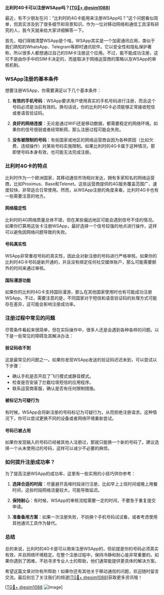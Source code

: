 **比利时4G卡可以注册WSApp吗？[[TG💪+ @esim1088](https://t.me/s/esim1088)]**

最近，有不少朋友在问：“比利时的4G卡能用来注册WSApp吗？”这个问题看似简单，但其实涉及到了很多细节和背景知识。作为一位对移动网络和通信工具深有研究的人，我今天就来给大家详细解答一下。

首先，咱们得搞清楚WSApp是个啥。WSApp其实是一个加密通讯应用，类似于我们熟知的WhatsApp、Telegram等即时通讯软件。它以安全性和隐私保护著称，所以很多人都想通过自己的SIM卡注册这个应用。不过，能不能成功注册，这可不是由你手中的SIM卡决定的，而是取决于网络运营商的策略以及WSApp的审核机制。

### WSApp注册的基本条件

想要注册WSApp，你需要满足以下几个基本条件：

1. **有效的手机号码**：WSApp要求用户使用真实的手机号码进行注册，而且这个号码必须是当前有效的。换句话说，你的比利时4G卡必须能够正常接收短信或者语音验证码。
   
2. **良好的网络连接**：无论是通过WiFi还是移动数据，都需要稳定的网络环境。如果你的信号很弱或者经常断网，那么注册过程可能会失败。

3. **没有被限制的号码**：有些国家或地区的网络运营商会因为各种原因（比如欠费、违规操作）对某些号码实施限制。如果比利时的4G卡属于这种情况，那即使号码本身有效，也可能无法完成注册。

### 比利时4G卡的特点

比利时作为一个欧洲国家，其移动通信市场相对发达，拥有多家知名的网络运营商，比如Proximus、Base和Telenet。这些运营商提供的4G服务覆盖范围广、速度较快，非常适合日常使用。然而，从WSApp注册的角度来看，比利时4G卡也有一些需要注意的地方。

#### 网络稳定性
比利时的4G网络质量总体不错，但在某些偏远地区可能会遇到信号不佳的情况。如果你打算用这张卡注册WSApp，最好选择一个信号较强的地点进行操作，这样可以避免因网络问题导致的失败。

#### 号码真实性
WSApp非常重视号码的真实性，因此会对新注册的号码进行严格审核。如果你的比利时4G卡号码是新开通的，并且没有绑定任何社交媒体账户，那么可能需要额外的时间来通过审核。

#### 国际漫游功能
如果你的比利时4G卡支持国际漫游，那么在其他国家使用时也有可能成功注册WSApp。不过，需要注意的是，不同国家对于短信和语音验证码的处理方式可能存在差异，这可能会影响注册成功率。

### 注册过程中常见的问题

尽管条件看起来很简单，但在实际操作中，很多人还是会遇到各种各样的问题。以下是一些常见的障碍及其解决办法：

#### 验证码收不到
这是最常见的问题之一。如果你发现WSApp发送的验证码迟迟未到，可以尝试以下步骤：
- 确认手机是否开启了飞行模式或静音模式。
- 检查是否安装了拦截垃圾短信的应用程序。
- 联系运营商客服，确认是否有任何限制措施。

#### 被标记为可疑行为
有时候，WSApp会将新注册的号码标记为可疑行为，从而拒绝注册请求。这种情况下，你可以尝试更换不同的设备或者网络环境重新尝试。

#### 号码已被占用
如果你发现输入的号码已经被其他人注册过，那就只能换一个新的号码了。建议选择一个从未使用过的号码，这样可以减少不必要的麻烦。

### 如何提升注册成功率？

为了提高注册WSApp的成功率，这里有一些实用的小技巧供你参考：

1. **选择合适的时段**：尽量避开高峰时段进行注册，比如早上上班时间或晚上用餐时间，这些时段网络流量较大，可能导致延迟。

2. **保持耐心**：有时候，WSApp的审核流程需要一定的时间，不要急于重复提交申请。

3. **准备备用方案**：如果一次注册失败，不妨换个手机号码试试看，或者考虑使用其他通讯工具作为替代。

### 总结

总的来说，比利时的4G卡是可以用来注册WSApp的，但前提是你的号码必须真实有效，并且网络环境稳定。在整个注册过程中，保持冷静和耐心是非常重要的。如果你遇到了困难，不妨寻求专业人士的帮助，他们通常能提供更具体的解决方案。

希望这篇文章对你有所帮助！如果你还有其他关于移动通信的问题，欢迎随时留言交流。最后别忘了关注我们的频道[[TG💪+ @esim1088](https://t.me/s/esim1088)]获取更多资讯哦！

[[TG💪+ @esim1088](https://t.me/s/esim1088) ![Image](https://i.postimg.cc/4NQfJmqS/Snipaste-2025-05-13-00-14-12.png)]